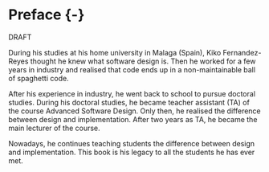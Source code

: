 # Preface {-}

  <div id="watermark">DRAFT</div>

<p class="para"><span class="dropcaps">D</span>uring his studies at his home
university in Malaga (Spain), Kiko Fernandez-Reyes thought he knew what software
design is. Then he worked for a few years in industry and realised that code ends
up in a non-maintainable ball of spaghetti code.</p>

After his experience in industry, he went back to school to pursue doctoral studies.
During his doctoral studies, he became teacher assistant (TA) of the course Advanced
Software Design. Only then, he realised the difference between design and implementation.
After two years as TA, he became the main lecturer of the course.

Nowadays, he continues teaching students the difference between design and
implementation. This book is his legacy to all the students he has ever met.
